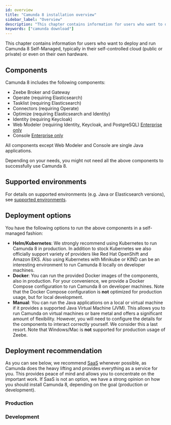 ```yaml
---
id: overview
title: "Camunda 8 installation overview"
sidebar_label: "Overview"
description: "This chapter contains information for users who want to deploy and run Camunda 8 Self-Managed in their self-controlled cloud or own hardware."
keywords: ["camunda download"]
---
```


This chapter contains information for users who want to deploy and run Camunda 8 Self-Managed, typically in their self-controlled cloud (public or private) or even on their own hardware.

## Components

Camunda 8 includes the following components:

- Zeebe Broker and Gateway
- Operate (requiring Elasticsearch)
- Tasklist (requiring Elasticsearch)
- Connectors (requiring Operate)
- Optimize (requiring Elasticsearch and Identity)
- Identity (requiring Keycloak)
- Web Modeler (requiring Identity, Keycloak, and PostgreSQL) [<span class="badge badge--enterprise-only">Enterprise only</span>](/reference/licenses/#web-modeler)
- Console [<span class="badge badge--enterprise-only">Enterprise only</span>](/reference/licenses/#console-sm)

All components except Web Modeler and Console are single Java applications.

Depending on your needs, you might not need all the above components to successfully use Camunda 8.

## Supported environments

For details on supported environments (e.g. Java or Elasticsearch versions), see [supported environments](/reference/supported-environments.md).

## Deployment options

You have the following options to run the above components in a self-managed fashion:

- **Helm/Kubernetes**: We strongly recommend using Kubernetes to run Camunda 8 in production. In addition to stock Kubernetes we also officially support variety of providers like Red Hat OpenShift and Amazon EKS. Also using Kubernetes with Minikube or KIND can be an interesting environment to run Camunda 8 locally on developer machines.
- **Docker**: You can run the provided Docker images of the components, also in production. For your convenience, we provide a Docker Compose configuration to run Camunda 8 on developer machines. Note that the Docker Compose configuration is **not** optimized for production usage, but for local development.
- **Manual**: You can run the Java applications on a local or virtual machine if it provides a supported Java Virtual Machine (JVM). This allows you to run Camunda on virtual machines or bare metal and offers a significant amount of flexibility. However, you will need to configure the details for the components to interact correctly yourself. We consider this a last resort. Note that Windows/Mac is **not** supported for production usage of Zeebe.

## Deployment recommendation

As you can see below, we recommend [SaaS](https://camunda.com/get-started) whenever possible, as Camunda does the heavy lifting and provides everything as a service for you. This provides peace of mind and allows you to concentrate on the important work. If SaaS is not an option, we have a strong opinion on how you should install Camunda 8, depending on the goal (production or development).

### Production

<!-- For production usage in Camunda 8 Self-Managed, we highly recommend using a real Kubernetes cluster and our [Helm charts](/self-managed/installation/deploy/deploy.md) if SaaS provided by Camunda is not an option for you.

We support the following deployment options (the sequence expresses preference) for production:

1. [**SaaS**](https://camunda.com/get-started)
2. **Helm/Kubernetes** independent of where this is hosted, for example OpenShift, EKS, or GKE.
3. [**Docker**](/self-managed/installation/deploy/other/docker.md) images together with the [infrastructure as code (IaC) tool](https://en.wikipedia.org/wiki/Infrastructure_as_code) of your choice.
4. [**Manual**](/self-managed/installation/run-local/manual.md) using the [IaC tool](https://en.wikipedia.org/wiki/Infrastructure_as_code) of your choice. -->

### Development

<!-- For development usage in Camunda 8 Self-Managed, we highly recommend using our [Helm charts on KIND](/self-managed/installation/run-local/local-kubernetes-cluster.md) if SaaS provided by Camunda is not an option for you. Those Helm charts are battle-tested and give you an experience close to production.

We support the following deployment options (the sequence expresses preference) for development:

1. [**SaaS**](https://camunda.com/get-started)
2. **Helm/Kubernetes**
   - Cloud or on-prem cluster with one of managed offering like EKS, GKE, etc.
   - [Local cluster](/self-managed/installation/run-local/local-kubernetes-cluster.md) with KIND.
3. [**Docker**](/self-managed/installation/deploy/other/docker.md) including [Docker Compose](/self-managed/installation/run-local/docker-compose.md), which is **only** recommended for development.
4. [**Manual**](/self-managed/installation/run-local/manual.md) as a last resort if you only need the Zeebe broker. We don't recommend setting up the whole toolchain in this fashion. -->
